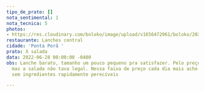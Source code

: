 ```yaml
---
tipo_de_prato: []
nota_sentimental: 1
nota_tecnica: 5
photos:
- https://res.cloudinary.com/boloko/image/upload/v1656472961/boloko/20220628_210231_eogujt.jpg
restaurante: Lanches central
cidade: 'Ponta Porã '
prato: X salada
data: 2022-06-28 00:00:00 -0400
obs: Lanche barato, tamanho um pouco pequeno pra satisfazer. Pelo preço é difícil
  mas a salada não tava legal. Nessa faixa de preço cada dia mais acho melhor pegar
  sem ingredientes rapidamente perecíveis

---
```

